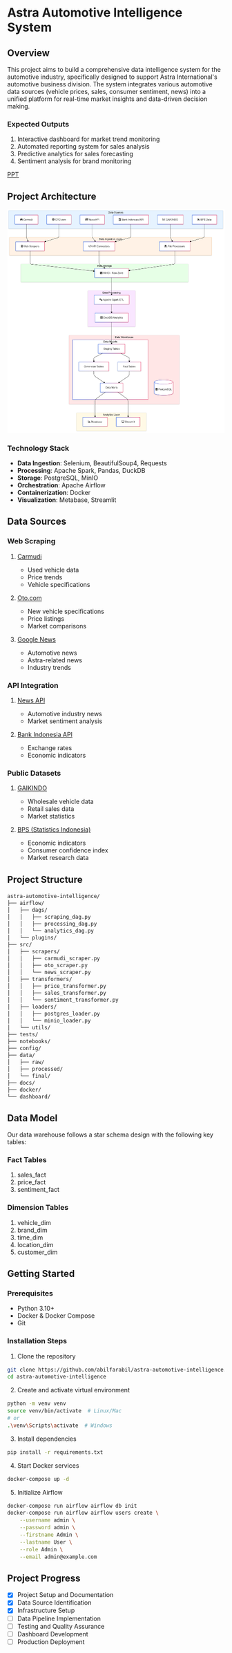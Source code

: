 # Astra Automotive Intelligence System

## Overview
This project aims to build a comprehensive data intelligence system for the automotive industry, specifically designed to support Astra International's automotive business division. The system integrates various automotive data sources (vehicle prices, sales, consumer sentiment, news) into a unified platform for real-time market insights and data-driven decision making.

### Expected Outputs
1. Interactive dashboard for market trend monitoring
2. Automated reporting system for sales analysis
3. Predictive analytics for sales forecasting
4. Sentiment analysis for brand monitoring

[PPT](https://docs.google.com/presentation/d/1onIWAbjSKY0Ictg-DrvV9Xkq4SgDYzB3VxqPppCL7ms/edit?usp=sharing)

## Project Architecture
![Architecture Diagram](docs/Architecture_Diagram.png)

### Technology Stack
- **Data Ingestion**: Selenium, BeautifulSoup4, Requests
- **Processing**: Apache Spark, Pandas, DuckDB
- **Storage**: PostgreSQL, MinIO
- **Orchestration**: Apache Airflow
- **Containerization**: Docker
- **Visualization**: Metabase, Streamlit

## Data Sources

### Web Scraping
1. [Carmudi](https://www.carmudi.co.id/)
   - Used vehicle data
   - Price trends
   - Vehicle specifications

2. [Oto.com](https://www.oto.com/)
   - New vehicle specifications
   - Price listings
   - Market comparisons

3. [Google News](https://news.google.com/)
   - Automotive news
   - Astra-related news
   - Industry trends

### API Integration
1. [News API](https://newsapi.org/)
   - Automotive industry news
   - Market sentiment analysis

2. [Bank Indonesia API](https://www.bi.go.id/)
   - Exchange rates
   - Economic indicators

### Public Datasets
1. [GAIKINDO](https://www.gaikindo.or.id/)
   - Wholesale vehicle data
   - Retail sales data
   - Market statistics

2. [BPS (Statistics Indonesia)](https://www.bps.go.id/)
   - Economic indicators
   - Consumer confidence index
   - Market research data

## Project Structure
```
astra-automotive-intelligence/
├── airflow/
│   ├── dags/
│   │   ├── scraping_dag.py
│   │   ├── processing_dag.py
│   │   └── analytics_dag.py
│   └── plugins/
├── src/
│   ├── scrapers/
│   │   ├── carmudi_scraper.py
│   │   ├── oto_scraper.py
│   │   └── news_scraper.py
│   ├── transformers/
│   │   ├── price_transformer.py
│   │   ├── sales_transformer.py
│   │   └── sentiment_transformer.py
│   ├── loaders/
│   │   ├── postgres_loader.py
│   │   └── minio_loader.py
│   └── utils/
├── tests/
├── notebooks/
├── config/
├── data/
│   ├── raw/
│   ├── processed/
│   └── final/
├── docs/
├── docker/
└── dashboard/
```

## Data Model
Our data warehouse follows a star schema design with the following key tables:

### Fact Tables
1. sales_fact
2. price_fact
3. sentiment_fact

### Dimension Tables
1. vehicle_dim
2. brand_dim
3. time_dim
4. location_dim
5. customer_dim

## Getting Started

### Prerequisites
- Python 3.10+
- Docker & Docker Compose
- Git

### Installation Steps

1. Clone the repository
```bash
git clone https://github.com/abilfarabil/astra-automotive-intelligence.git
cd astra-automotive-intelligence
```

2. Create and activate virtual environment
```bash
python -m venv venv
source venv/bin/activate  # Linux/Mac
# or
.\venv\Scripts\activate  # Windows
```

3. Install dependencies
```bash
pip install -r requirements.txt
```

4. Start Docker services
```bash
docker-compose up -d
```

5. Initialize Airflow
```bash
docker-compose run airflow airflow db init
docker-compose run airflow airflow users create \
    --username admin \
    --password admin \
    --firstname Admin \
    --lastname User \
    --role Admin \
    --email admin@example.com
```

## Project Progress
- [x] Project Setup and Documentation
- [x] Data Source Identification
- [x] Infrastructure Setup
- [ ] Data Pipeline Implementation
- [ ] Testing and Quality Assurance
- [ ] Dashboard Development
- [ ] Production Deployment
